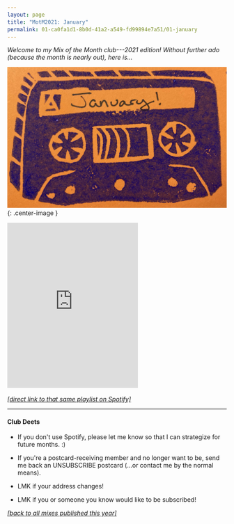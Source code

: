 ```yaml
---
layout: page
title: "MotM2021: January"
permalink: 01-ca0fa1d1-8b0d-41a2-a549-fd99894e7a51/01-january
---
```


_Welcome to my Mix of the Month club---2021 edition! Without further ado (because the month is nearly out), here is..._

![Tape cassette with "January" label](../assets/01-jan.jpg){: .center-image }

<iframe src="https://open.spotify.com/embed/playlist/3btOeTQOpWh2SLXk6GgJc4" width="300" height="380" frameborder="0" allowtransparency="true" allow="encrypted-media"></iframe>

[_[direct link to that same playlist on Spotify]_](https://open.spotify.com/playlist/3btOeTQOpWh2SLXk6GgJc4?si=x4QgZdhxTqe-el0Wh0JuTw)

-----

#### Club Deets
- If you don't use Spotify, please let me know so that I can strategize for future months. :)

- If you're a postcard-receiving member and no longer want to be, send me back an UNSUBSCRIBE postcard (...or contact me by the normal means).

- LMK if your address changes!

- LMK if you or someone you know would like to be subscribed!

[_[back to all mixes published this year]_](/index)

